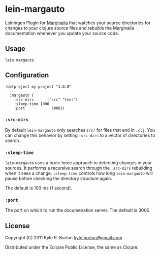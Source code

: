 # lein-margauto

Leiningen Plugin for [Marginalia](https://github.com/fogus/marginalia)
that watches your source directories for changes to your clojure
source files and rebuilds the Marginalia documentation whenever you
update your source code.

## Usage

    lein margauto

## Configuration

    (defproject my-project "1.0.0"
      ...
      :margauto {
        :src-dirs      ["src" "test"]
        :sleep-time 1000
        :port            3000})

### `:src-dirs`

By default `lein-margauto` only searches `src/` for files that end in
`.clj`.  You can change this behavior by setting `:src-dirs` to a
vector of directories to search.

### `:sleep-time`

`lein-margauto` uses a brute force appraoch to detecting changes in
your sources.  It performs a recursive search through the `:src-dirs`
rebuilding when it sees a change.  `:sleep-time` controls how long
`lein-margauto` will pause before checking the directory structure
again.

The default is 100 ms (1 second).

### `:port`

The port on which to run the documenation server.  The default is 3000.

## License

Copyright (C) 2011 Kyle R. Burton <kyle.burton@gmail.com>

Distributed under the Eclipse Public License, the same as Clojure.
